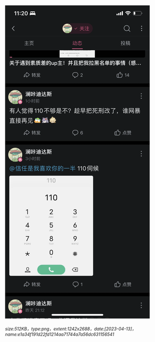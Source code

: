 ![](./e1a34f191d22fd1214aa71744a7a56dc631156541.png)
###### size:512KB，type:png，extent:1242x2688，date:[2023-04-13]，name:e1a34f191d22fd1214aa71744a7a56dc631156541
